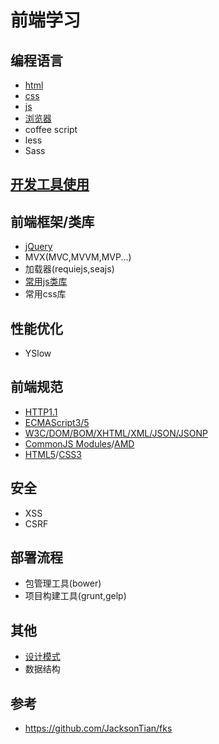 # 前端学习
## 编程语言
* [html](html)
* [css](css)
* [js](js)
* [浏览器](browser)
* coffee script
* less
* Sass

## [开发工具使用](software-use)

## 前端框架/类库
* [jQuery](js/jquery/jquery-outline.md)
* MVX(MVC,MVVM,MVP...)
* 加载器(requiejs,seajs)
* [常用js类库](js/js-plugins.md)
* 常用css库

## 性能优化
* YSlow

## 前端规范
* [HTTP1.1](http://www.w3.org/Protocols/rfc2616/rfc2616.html)
* [ECMAScript3/5](http://www.ecma-international.org/publications/standards/Ecma-262.htm)
* [W3C/DOM/BOM/XHTML/XML/JSON/JSONP](http://www.w3.org/TR/)
* [CommonJS Modules](http://wiki.commonjs.org/wiki/Modules/1.0)/[AMD](https://github.com/amdjs/amdjs-api/wiki/AMD)
* [HTML5](http://www.w3.org/html/wg/drafts/html/master/)/[CSS3](http://www.w3.org/Style/CSS/specs.en.html)


## 安全
* XSS
* CSRF

## 部署流程
* 包管理工具(bower)
* 项目构建工具(grunt,gelp)

## 其他
* [设计模式](http://addyosmani.com/resources/essentialjsdesignpatterns/book/)
* 数据结构

## 参考
* https://github.com/JacksonTian/fks



